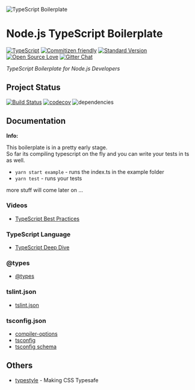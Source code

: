 ![TypeScript Boilerplate](https://github.frapsoft.com/top/node-typescript-boilerplate.jpg?v=101)

# Node.js TypeScript Boilerplate

[![TypeScript](https://badges.frapsoft.com/typescript/code/typescript.png?v=101)](https://github.com/ellerbrock/typescript-badges/) [![Commitizen friendly](https://img.shields.io/badge/commitizen-friendly-brightgreen.svg)](http://commitizen.github.io/cz-cli/) [![Standard Version](https://img.shields.io/badge/release-standard%20version-brightgreen.svg)](https://github.com/conventional-changelog/standard-version) [![Open Source Love](https://badges.frapsoft.com/os/v1/open-source.svg?v=102)](https://github.com/ellerbrock/open-source-badges/) [![Gitter Chat](https://badges.gitter.im/frapsoft/frapsoft.svg)](https://gitter.im/frapsoft/frapsoft/)

_TypeScript Boilerplate for Node.js Developers_

## Project Status

[![Build Status](https://travis-ci.org/ellerbrock/node-developer-boilerplate.svg?branch=master)](https://travis-ci.org/ellerbrock/node-developer-boilerplate) [![codecov](https://codecov.io/gh/ellerbrock/node-developer-boilerplate/branch/master/graph/badge.svg)](https://codecov.io/gh/ellerbrock/node-developer-boilerplate) ![dependencies](https://david-dm.org/ellerbrock/node-developer-boilerplate.svg)

## Documentation

**Info:**

This boilerplate is in a pretty early stage.  
So far its compiling typescript on the fly and you can write your tests in ts as well.  

- `yarn start example` - runs the index.ts in the example folder
- `yarn test` - runs your tests

more stuff will come later on ...


### Videos

- [TypeScript Best Practices](https://vimeo.com/175424129)

### TypeScript Language

- [TypeScript Deep Dive](https://basarat.gitbooks.io/typescript/content/docs/getting-started.html)

### @types

- [@types](https://basarat.gitbooks.io/typescript/content/docs/types/@types.html)

### tslint.json

- [tslint.json](https://palantir.github.io/tslint/usage/tslint-json/)

### tsconfig.json

- [compiler-options](https://www.typescriptlang.org/docs/handbook/compiler-options.html)
- [tsconfig](https://www.typescriptlang.org/docs/handbook/tsconfig-json.html)
- [tsconfig schema](http://json.schemastore.org/tsconfig)

## Others

- [typestyle](https://github.com/typestyle/typestyle) - Making CSS Typesafe